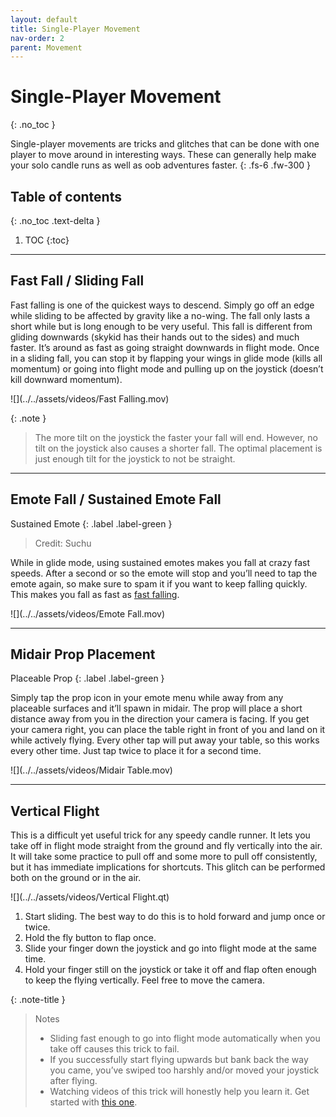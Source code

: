 ```yaml
---
layout: default
title: Single-Player Movement
nav-order: 2
parent: Movement
---
```


# Single-Player Movement
{: .no_toc }

Single-player movements are tricks and glitches that can be done with one player to move around in interesting ways. These can generally help make your solo candle runs as well as oob adventures faster.
{: .fs-6 .fw-300 }

## Table of contents
{: .no_toc .text-delta }

1. TOC
{:toc}

---

## Fast Fall / Sliding Fall

Fast falling is one of the quickest ways to descend. Simply go off an edge while sliding to be affected by gravity like a no-wing. The fall only lasts a short while but is long enough to be very useful. This fall is different from gliding downwards (skykid has their hands out to the sides) and much faster. It’s around as fast as going straight downwards in flight mode. Once in a sliding fall, you can stop it by flapping your wings in glide mode (kills all momentum) or going into flight mode and pulling up on the joystick (doesn’t kill downward momentum).

![](../../assets/videos/Fast Falling.mov)

{: .note }
> The more tilt on the joystick the faster your fall will end. However, no tilt on the joystick also causes a shorter fall. The optimal placement is just enough tilt for the joystick to not be straight.

---

## Emote Fall / Sustained Emote Fall

Sustained Emote
{: .label .label-green }

> Credit: Suchu

While in glide mode, using sustained emotes makes you fall at crazy fast speeds. After a second or so the emote will stop and you’ll need to tap the emote again, so make sure to spam it if you want to keep falling quickly. This makes you fall as fast as [fast falling](#fast-fall--sliding-fall).

![](../../assets/videos/Emote Fall.mov)

---

## Midair Prop Placement

Placeable Prop
{: .label .label-green }

Simply tap the prop icon in your emote menu while away from any placeable surfaces and it’ll spawn in midair. The prop will place a short distance away from you in the direction your camera is facing. If you get your camera right, you can place the table right in front of you and land on it while actively flying. Every other tap will put away your table, so this works every other time. Just tap twice to place it for a second time.

![](../../assets/videos/Midair Table.mov)

---

## Vertical Flight

This is a difficult yet useful trick for any speedy candle runner. It lets you take off in flight mode straight from the ground and fly vertically into the air. It will take some practice to pull off and some more to pull off consistently, but it has immediate implications for shortcuts. This glitch can be performed both on the ground or in the air.

![](../../assets/videos/Vertical Flight.qt)

1. Start sliding. The best way to do this is to hold forward and jump once or twice.
2. Hold the fly button to flap once.
3. Slide your finger down the joystick and go into flight mode at the same time.
4. Hold your finger still on the joystick or take it off and flap often enough to keep the flying vertically. Feel free to move the camera.

{: .note-title }
> Notes
>
> - Sliding fast enough to go into flight mode automatically when you take off causes this trick to fail.
> - If you successfully start flying upwards but bank back the way you came, you’ve swiped too harshly and/or moved your joystick after flying.
> - Watching videos of this trick will honestly help you learn it. Get started with [this one](https://www.youtube.com/watch?v=XTowmXHAfZ4).